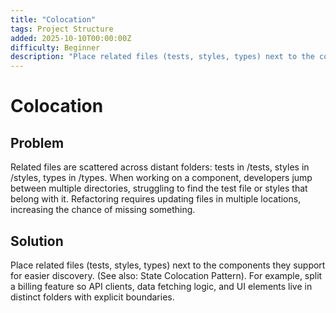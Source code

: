 ```yaml
---
title: "Colocation"
tags: Project Structure
added: 2025-10-10T00:00:00Z
difficulty: Beginner
description: "Place related files (tests, styles, types) next to the components they support for easier discovery. (See also: State Colocation Pattern)"
---
```

# Colocation

## Problem

Related files are scattered across distant folders: tests in /tests, styles in /styles, types in /types. When working on a component, developers jump between multiple directories, struggling to find the test file or styles that belong with it. Refactoring requires updating files in multiple locations, increasing the chance of missing something.

## Solution

Place related files (tests, styles, types) next to the components they support for easier discovery. (See also: State Colocation Pattern). For example, split a billing feature so API clients, data fetching logic, and UI elements live in distinct folders with explicit boundaries.
